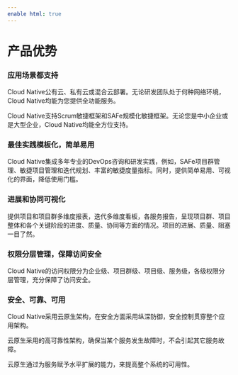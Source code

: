 ```yaml
---
enable html: true
---
```

# 产品优势


### 应用场景都支持

Cloud Native公有云、私有云或混合云部署。无论研发团队处于何种网络环境，Cloud Native均能为您提供全功能服务。

Cloud Native支持Scrum敏捷框架和SAFe规模化敏捷框架。无论您是中小企业或是大型企业，Cloud Native均能全方位支持。

### 最佳实践模板化，简单易用

Cloud Native集成多年专业的DevOps咨询和研发实践，例如，SAFe项目群管理、敏捷项目管理和迭代规划、丰富的敏捷度量指标。同时，提供简单易用、可视化的界面，降低使用门槛。

### 进展和协同可视化

提供项目和项目群多维度报表，迭代多维度看板，各服务报告，呈现项目群、项目整体和各个关键阶段的进度、质量、协同等方面的情况。项目的进展、质量、阻塞一目了然。

### 权限分层管理，保障访问安全

Cloud Native的访问权限分为企业级、项目群级、项目级、服务级，各级权限分层管理，充分保障了访问安全。

### 安全、可靠、可用

Cloud Native采用云原生架构，在安全方面采用纵深防御，安全控制贯穿整个应用架构。

云原生采用的高可靠性架构，确保当某个服务发生故障时，不会引起其它服务故障。

云原生通过为服务赋予水平扩展的能力，来提高整个系统的可用性。

